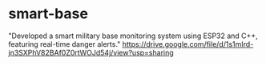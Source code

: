 # smart-base
"Developed a smart military base monitoring system using ESP32 and C++, featuring real-time danger alerts."
https://drive.google.com/file/d/1s1mIrd-jn3SXPhV82BAf0Z0rtWOJd54j/view?usp=sharing
